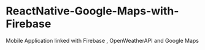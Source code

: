 # ReactNative-Google-Maps-with-Firebase
Mobile Application linked with Firebase , OpenWeatherAPI and Google Maps
